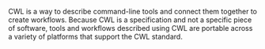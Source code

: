 CWL is a way to describe command-line tools and connect them together to create workflows.
Because CWL is a specification and not a specific piece of software, tools and workflows
described using CWL are portable across a variety of platforms that support the CWL standard.
